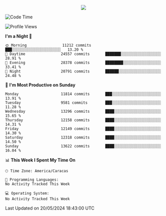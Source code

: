 <p align="center">
  <a href="http://www.github.com/thevacs">
    <img src="https://github-readme-streak-stats.herokuapp.com/?user=thevacs&stroke=ffffff&background=1c1917&ring=0891b2&fire=0891b2&currStreakNum=ffffff&currStreakLabel=0891b2&sideNums=ffffff&sideLabels=ffffff&dates=ffffff&hide_border=true" />
  </a>
</p>

<!--START_SECTION:waka-->
![Code Time](http://img.shields.io/badge/Code%20Time-2%2C499%20hrs%2035%20mins-blue)

![Profile Views](http://img.shields.io/badge/Profile%20Views-0-blue)

**I'm a Night 🦉** 

```text
🌞 Morning                11212 commits       ███░░░░░░░░░░░░░░░░░░░░░░   13.20 % 
🌆 Daytime                24557 commits       ███████░░░░░░░░░░░░░░░░░░   28.91 % 
🌃 Evening                28378 commits       ████████░░░░░░░░░░░░░░░░░   33.41 % 
🌙 Night                  20791 commits       ██████░░░░░░░░░░░░░░░░░░░   24.48 % 
```
📅 **I'm Most Productive on Sunday** 

```text
Monday                   11814 commits       ███░░░░░░░░░░░░░░░░░░░░░░   13.91 % 
Tuesday                  9581 commits        ███░░░░░░░░░░░░░░░░░░░░░░   11.28 % 
Wednesday                13296 commits       ████░░░░░░░░░░░░░░░░░░░░░   15.65 % 
Thursday                 12158 commits       ████░░░░░░░░░░░░░░░░░░░░░   14.31 % 
Friday                   12149 commits       ████░░░░░░░░░░░░░░░░░░░░░   14.30 % 
Saturday                 12318 commits       ████░░░░░░░░░░░░░░░░░░░░░   14.50 % 
Sunday                   13622 commits       ████░░░░░░░░░░░░░░░░░░░░░   16.04 % 
```


📊 **This Week I Spent My Time On** 

```text
🕑︎ Time Zone: America/Caracas

💬 Programming Languages: 
No Activity Tracked This Week

💻 Operating System: 
No Activity Tracked This Week
```


 Last Updated on 20/05/2024 18:43:00 UTC
<!--END_SECTION:waka-->

